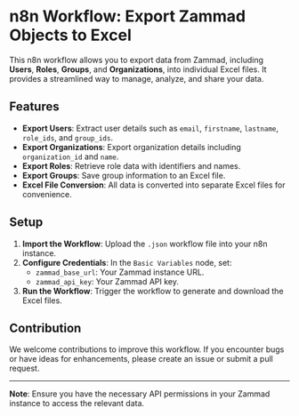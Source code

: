 # n8n Workflow: Export Zammad Objects to Excel

This n8n workflow allows you to export data from Zammad, including **Users**, **Roles**, **Groups**, and **Organizations**, into individual Excel files. It provides a streamlined way to manage, analyze, and share your data.

## Features
- **Export Users**: Extract user details such as `email`, `firstname`, `lastname`, `role_ids`, and `group_ids`.
- **Export Organizations**: Export organization details including `organization_id` and `name`.
- **Export Roles**: Retrieve role data with identifiers and names.
- **Export Groups**: Save group information to an Excel file.
- **Excel File Conversion**: All data is converted into separate Excel files for convenience.

## Setup
1. **Import the Workflow**: Upload the `.json` workflow file into your n8n instance.
2. **Configure Credentials**: In the `Basic Variables` node, set:
   - `zammad_base_url`: Your Zammad instance URL.
   - `zammad_api_key`: Your Zammad API key.
3. **Run the Workflow**: Trigger the workflow to generate and download the Excel files.

## Contribution
We welcome contributions to improve this workflow. If you encounter bugs or have ideas for enhancements, please create an issue or submit a pull request.

---

**Note**: Ensure you have the necessary API permissions in your Zammad instance to access the relevant data.
